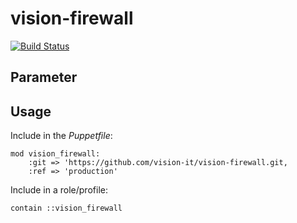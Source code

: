 # vision-firewall

[![Build Status](https://travis-ci.org/vision-it/vision-firewall.svg?branch=production)](https://travis-ci.org/vision-it/vision-firewall)


## Parameter

## Usage

Include in the *Puppetfile*:

```
mod vision_firewall:
    :git => 'https://github.com/vision-it/vision-firewall.git,
    :ref => 'production'
```

Include in a role/profile:

```puppet
contain ::vision_firewall
```

